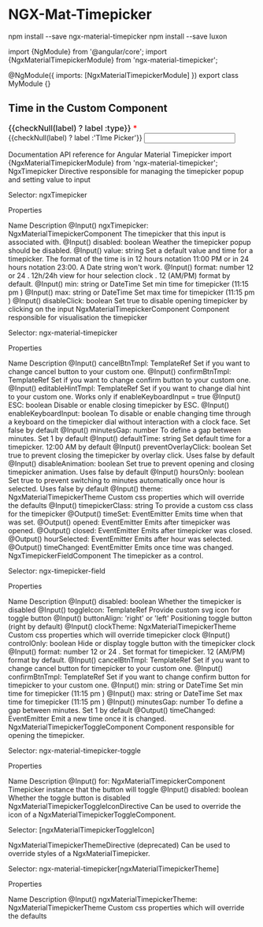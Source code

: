 # NGX-Mat-Timepicker

npm install --save ngx-material-timepicker
npm install --save luxon

import {NgModule} from '@angular/core';
import {NgxMaterialTimepickerModule} from 'ngx-material-timepicker';

@NgModule({
imports: [NgxMaterialTimepickerModule]
})
export class MyModule {}

## Time in the Custom Component

<div>
    <mat-label style="    font-size: 1rem;
    font-weight: 500;" *ngIf="labelPosition=='fixed'">{{checkNull(label) ? label :type}} <span style="color: red;"
            *ngIf="required">*</span></mat-label>
</div>
<mat-form-field [appearance]="appearance">
    <mat-label *ngIf="labelPosition=='float'">{{checkNull(label) ? label :'TIme Picker'}}</mat-label>
    <input [formControl]="form_control" [format]="format" matInput [placeholder]="placeholder" [ngxTimepicker]="default"
        readonly>
    <ngx-material-timepicker #default></ngx-material-timepicker>
</mat-form-field>

Documentation
API reference for Angular Material Timepicker
import {NgxMaterialTimepickerModule} from 'ngx-material-timepicker';
NgxTimepicker
Directive responsible for managing the timepicker popup and setting value to input

Selector: ngxTimepicker

Properties

Name Description
@Input()
ngxTimepicker: NgxMaterialTimepickerComponent The timepicker that this input is associated with.
@Input()
disabled: boolean Weather the timepicker popup should be disabled.
@Input()
value: string Set a default value and time for a timepicker. The format of the time is in 12 hours notation 11:00 PM or in 24 hours notation 23:00. A Date string won't work.
@Input()
format: number 12 or 24 . 12h/24h view for hour selection clock . 12 (AM/PM) format by default.
@Input()
min: string or DateTime Set min time for timepicker (11:15 pm )
@Input()
max: string or DateTime Set max time for timepicker (11:15 pm )
@Input()
disableClick: boolean Set true to disable opening timepicker by clicking on the input
NgxMaterialTimepickerComponent
Component responsible for visualisation the timepicker

Selector: ngx-material-timepicker

Properties

Name Description
@Input()
cancelBtnTmpl: TemplateRef Set if you want to change cancel button to your custom one.
@Input()
confirmBtnTmpl: TemplateRef Set if you want to change confirm button to your custom one.
@Input()
editableHintTmpl: TemplateRef Set if you want to change dial hint to your custom one. Works only if enableKeyboardInput = true
@Input()
ESC: boolean Disable or enable closing timepicker by ESC.
@Input()
enableKeyboardInput: boolean To disable or enable changing time through a keyboard on the timepicker dial without interaction with a clock face. Set false by default
@Input()
minutesGap: number To define a gap between minutes. Set 1 by default
@Input()
defaultTime: string Set default time for a timepicker. 12:00 AM by default
@Input()
preventOverlayClick: boolean Set true to prevent closing the timepicker by overlay click. Uses false by default
@Input()
disableAnimation: boolean Set true to prevent opening and closing timepicker animation. Uses false by default
@Input()
hoursOnly: boolean Set true to prevent switching to minutes automatically once hour is selected. Uses false by default
@Input()
theme: NgxMaterialTimepickerTheme Custom css properties which will override the defaults
@Input()
timepickerClass: string To provide a custom css class for the timepicker
@Output()
timeSet: EventEmitter<string> Emits time when that was set.
@Output()
opened: EventEmitter<null> Emits after timepicker was opened.
@Output()
closed: EventEmitter<null> Emits after timepicker was closed.
@Output()
hourSelected: EventEmitter<number> Emits after hour was selected.
@Output()
timeChanged: EventEmitter<string> Emits once time was changed.
NgxTimepickerFieldComponent
The timepicker as a control.

Selector: ngx-timepicker-field

Properties

Name Description
@Input()
disabled: boolean Whether the timepicker is disabled
@Input()
toggleIcon: TemplateRef<HTMLObjectElement> Provide custom svg icon for toggle button
@Input()
buttonAlign: 'right' or 'left' Positioning toggle button (right by default)
@Input()
clockTheme: NgxMaterialTimepickerTheme Custom css properties which will override timepicker clock
@Input()
controlOnly: boolean Hide or display toggle button with the timepicker clock
@Input()
format: number 12 or 24 . Set format for timepicker. 12 (AM/PM) format by default.
@Input()
cancelBtnTmpl: TemplateRef<Node> Set if you want to change cancel button for timepicker to your custom one.
@Input()
confirmBtnTmpl: TemplateRef<Node> Set if you want to change confirm button for timepicker to your custom one.
@Input()
min: string or DateTime Set min time for timepicker (11:15 pm )
@Input()
max: string or DateTime Set max time for timepicker (11:15 pm )
@Input()
minutesGap: number To define a gap between minutes. Set 1 by default
@Output()
timeChanged: EventEmitter<string> Emit a new time once it is changed.
NgxMaterialTimepickerToggleComponent
Component responsible for opening the timepicker.

Selector: ngx-material-timepicker-toggle

Properties

Name Description
@Input()
for: NgxMaterialTimepickerComponent Timepicker instance that the button will toggle
@Input()
disabled: boolean Whether the toggle button is disabled
NgxMaterialTimepickerToggleIconDirective
Can be used to override the icon of a NgxMaterialTimepickerToggleComponent.

Selector: [ngxMaterialTimepickerToggleIcon]

NgxMaterialTimepickerThemeDirective (deprecated)
Can be used to override styles of a NgxMaterialTimepicker.

Selector: ngx-material-timepicker[ngxMaterialTimepickerTheme]

Properties

Name Description
@Input()
ngxMaterialTimepickerTheme: NgxMaterialTimepickerTheme Custom css properties which will override the defaults
